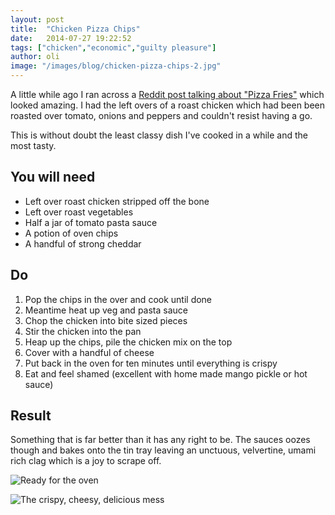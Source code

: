 ```yaml
---
layout: post
title:  "Chicken Pizza Chips"
date:   2014-07-27 19:22:52
tags: ["chicken","economic","guilty pleasure"]
author: oli
image: "/images/blog/chicken-pizza-chips-2.jpg"
---
```


A little while ago I ran across a [Reddit post talking about "Pizza Fries"](http://www.reddit.com/r/food/comments/266472/has_anyone_tried_pizza_fries/) which looked amazing.  I had the left overs of a roast chicken which had been been roasted over tomato, onions and peppers and couldn't resist having a go.

This is without doubt the least classy dish I've cooked in a while and the most tasty.


## You will need

* Left over roast chicken stripped off the bone
* Left over roast vegetables
* Half a jar of tomato pasta sauce
* A potion of oven chips
* A handful of strong cheddar



## Do

1. Pop the chips in the over and cook until done
2. Meantime heat up veg and pasta sauce
3. Chop the chicken into bite sized pieces
4. Stir the chicken into the pan
5. Heap up the chips, pile the chicken mix on the top
6. Cover with a handful of cheese
7. Put back in the oven for ten minutes until everything is crispy 
8. Eat and feel shamed (excellent with home made mango pickle or hot sauce)


## Result

Something that is far better than it has any right to be.  The sauces oozes though and bakes onto the tin tray leaving an unctuous, velvertine, umami rich clag which is a joy to scrape off.

![Ready for the oven](/images/blog/chicken-pizza-chips-1.jpg "Ready for the oven")

![The crispy, cheesy, delicious mess](/images/blog/chicken-pizza-chips-2.jpg "The crispy, cheesy, delicious mess")
